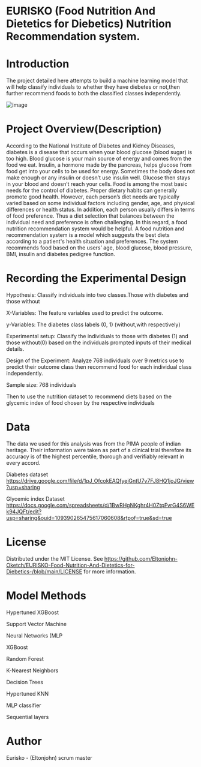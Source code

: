 # EURISKO (Food Nutrition And Dietetics for Diebetics) Nutrition Recommendation system.

# Introduction

The project detailed here attempts to build a machine learning model that will help classify individuals to whether they have diebetes or not,then further recommend foods to both the classified classes independently.

![image](https://user-images.githubusercontent.com/98347891/177379136-4407d490-24c1-4404-a234-e4fd9a0b1f63.png)

# Project Overview(Description)

According to the National Institute of Diabetes and Kidney Diseases, diabetes is a disease that occurs when your blood glucose (blood sugar) is too high. Blood glucose is your main source of energy and comes from the food we eat. Insulin, a hormone made by the pancreas, helps glucose from food get into your cells to be used for energy. Sometimes the body does not make enough or any insulin or doesn’t use insulin well. Glucose then stays in your blood and doesn’t reach your cells. Food is among the most basic needs for the control of diabetes. Proper dietary habits can generally promote good health. However, each person’s diet needs are typically varied based on some individual factors including gender, age, and physical differences or health status. In addition, each person usually differs in terms of food preference. Thus a diet selection that balances between the individual need and preference is often challenging.
In this regard, a food nutrition recommendation system would be helpful. A food nutrition and recommendation system is a model which suggests the best diets according to a patient's health situation and preferences. The system recommends food based on the users’ age, blood glucose, blood pressure, BMI, insulin and  diabetes pedigree function. 

# Recording the Experimental Design

Hypothesis: Classify individuals into two classes.Those with diabetes and those without

X-Variables: The feature variables used to predict the outcome.

y-Variables: The diabetes class labels (0, 1) (without,with respectively)

Experimental setup: Classify the individuals to those with diabetes (1) and those without(0) based on the individuals prompted inputs of their medical details.

Design of the Experiment: Analyze 768 individuals over 9 metrics use to predict their outcome class then recommend food for each individual class independently.

Sample size: 768 individuals

Then to use the nutrition dataset to recommend diets based on the glycemic index of food chosen by the respective individuals


# Data

The data we used for this analysis was from the PIMA people of indian heritage. Their information were taken as part of a clinical trial therefore its accuracy is of the highest percentile, thorough and verifiably relevant in every accord.

Diabetes dataset
https://drive.google.com/file/d/1pJ_OfcokEAQfyejGntU7v7FJ8HQ1joJG/view?usp=sharing

Glycemic index Dataset
https://docs.google.com/spreadsheets/d/1BwRHgNKghr4H0ZtpFvrG4S6WEk94JQFt/edit?usp=sharing&ouid=109390265475617060608&rtpof=true&sd=true

# License

Distributed under the MIT License. See https://github.com/Eltonjohn-Oketch/EURISKO-Food-Nutrition-And-Dietetics-for-Diebetics-/blob/main/LICENSE for more information.

# Model Methods

Hypertuned XGBoost

Support Vector Machine

Neural Networks (MLP

XGBoost

Random Forest

K-Nearest Neighbors

Decision Trees

Hypertuned KNN

MLP classifier

Sequential layers

# Author

Eurisko - (Eltonjohn) scrum master 




